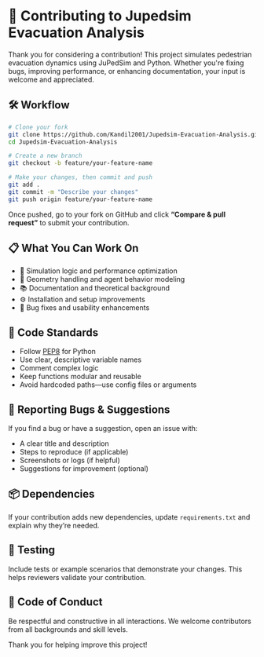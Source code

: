 # 🤝 Contributing to Jupedsim Evacuation Analysis

Thank you for considering a contribution! This project simulates pedestrian evacuation dynamics using JuPedSim and Python. Whether you're fixing bugs, improving performance, or enhancing documentation, your input is welcome and appreciated.

## 🛠 Workflow

```bash
# Clone your fork
git clone https://github.com/Kandil2001/Jupedsim-Evacuation-Analysis.git
cd Jupedsim-Evacuation-Analysis
```
```bash
# Create a new branch
git checkout -b feature/your-feature-name
```
```bash
# Make your changes, then commit and push
git add .
git commit -m "Describe your changes"
git push origin feature/your-feature-name
```

Once pushed, go to your fork on GitHub and click **“Compare & pull request”** to submit your contribution.

## 📋 What You Can Work On

- 🧠 Simulation logic and performance optimization  
- 🧱 Geometry handling and agent behavior modeling  
- 📚 Documentation and theoretical background  
- ⚙️ Installation and setup improvements  
- 🐞 Bug fixes and usability enhancements

## 🧪 Code Standards

- Follow [PEP8](https://peps.python.org/pep-0008/) for Python  
- Use clear, descriptive variable names  
- Comment complex logic  
- Keep functions modular and reusable  
- Avoid hardcoded paths—use config files or arguments

## 🐞 Reporting Bugs & Suggestions

If you find a bug or have a suggestion, open an issue with:

- A clear title and description  
- Steps to reproduce (if applicable)  
- Screenshots or logs (if helpful)  
- Suggestions for improvement (optional)

## 📦 Dependencies

If your contribution adds new dependencies, update `requirements.txt` and explain why they’re needed.

## 🧪 Testing

Include tests or example scenarios that demonstrate your changes. This helps reviewers validate your contribution.

## 🤝 Code of Conduct

Be respectful and constructive in all interactions. We welcome contributors from all backgrounds and skill levels.

Thank you for helping improve this project!
